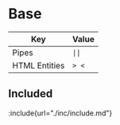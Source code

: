 # Base

| Key           | Value  |
|---------------|--------|
| Pipes         | `\|\|` |
| HTML Entities | `> <`  |

## Included

:include{url="./inc/include.md"}
